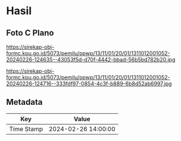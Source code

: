 # Hasil

## Foto C Plano

https://sirekap-obj-formc.kpu.go.id/5073/pemilu/ppwp/13/11/01/20/01/1311012001052-20240226-124635--43053f5d-d70f-4442-bbad-56b5bd782b20.jpg

https://sirekap-obj-formc.kpu.go.id/5073/pemilu/ppwp/13/11/01/20/01/1311012001052-20240226-124716--333fdf97-0854-4c3f-b889-6b8d52ab6997.jpg


## Metadata

| Key        | Value               |
| ---------- | ------------------- |
| Time Stamp | 2024-02-26 14:00:00 |



